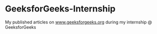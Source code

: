 # GeeksforGeeks-Internship
My published articles on www.geeksforgeeks.org during my internship @ GeeksforGeeks

